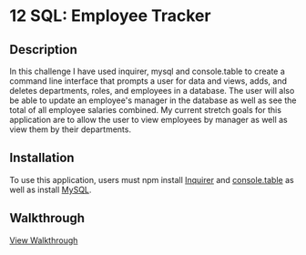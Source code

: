 # 12 SQL: Employee Tracker

## Description
In this challenge I have used inquirer, mysql and console.table to create a command line interface that prompts a user for data and views, adds, and deletes departments, roles, and employees in a database. The user will also be able to update an employee's manager in the database as well as see the total of all employee salaries combined. My current stretch goals for this application are to allow the user to view employees by manager as well as view them by their departments.

## Installation
To use this application, users must npm install <a href="https://www.npmjs.com/package/inquirer">Inquirer</a> and <a href="https://www.npmjs.com/package/console.table">console.table</a> as well as install <a href="https://coding-boot-camp.github.io/full-stack/mysql/mysql-installation-guide">MySQL</a>.

## Walkthrough 
<a href="https://drive.google.com/file/d/1vFpvm-jsxe-CT85Lw1W8XtBNVmZ4vnUt/view">View Walkthrough</a>








